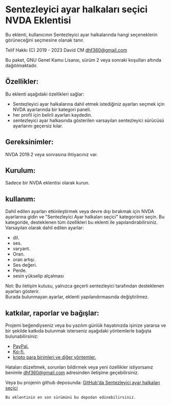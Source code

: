 # Sentezleyici ayar halkaları seçici NVDA Eklentisi #

Bu eklenti, kullanıcının Sentezleyici ayar halkalarında hangi seçeneklerin görüneceğini seçmesine olanak tanır.  

Telif Hakkı (C) 2019 - 2023 David CM <dhf360@gmail.com>  

Bu paket, GNU Genel Kamu Lisansı, sürüm 2 veya sonraki koşulları altında dağıtılmaktadır.  

## Özellikler:

  Bu eklenti aşağıdaki özellikleri sağlar:

* Sentezleyici ayar halkalarına dahil etmek istediğiniz ayarları seçmek için NVDA ayarlarında bir kategori paneli.
* her profil için belirli ayarları kaydedin.
* sentezleyici ayar halkasında gösterilen varsayılan sentezleyici sürücüsü ayarlarını geçersiz kılar.

## Gereksinimler:

  NVDA 2019.2 veya sonrasına ihtiyacınız var.

## Kurulum:

  Sadece bir NVDA eklentisi olarak kurun.

## kullanım:

  Dahil edilen ayarları etkinleştirmek veya devre dışı bırakmak için NVDA ayarlarına gidin ve "Sentezleyici Ayar halkaları seçici" kategorisini seçin. Bu kategoride, desteklenen tüm özellikleri bu eklenti ile yapılandırabilirsiniz.  
  Varsayılan olarak dahil edilen ayarlar:

* dil.
* ses.
* varyant.
* Oran.
* oran artışı.
* Ses değeri.
* Perde.
* sesin yükselip alçalması

Not: Bu iletişim kutusu, yalnızca geçerli sentezleyici tarafından desteklenen ayarları gösterir.  
Burada bulunmayan ayarlar, eklenti yapılandırmasında değiştirilmez.

## katkılar, raporlar ve bağışlar:

Projemi beğendiyseniz veya bu yazılım günlük hayatınızda işinize yararsa ve bir şekilde katkıda bulunmak isterseniz aşağıdaki yöntemlerle bağışta bulunabilirsiniz:

* [PayPal.](https://paypal.me/davicm)
* [Ko-fi.](https://ko-fi.com/davidacm)
* [kripto para birimleri ve diğer yöntemler.](https://davidacm.github.io/donations/)

Hataları düzeltmek, sorunları bildirmek veya yeni özellikler istiyorsanız benimle <dhf360@gmail.com> adresinden iletişime geçebilirsiniz.  

  Veya bu projenin github deposunda:
  [GitHub'da Sentezleyici ayar halkaları seçici](https://github.com/davidacm/synthRingSettingsSelector)

    Bu eklentinin en son sürümünü bu depodan edinebilirsiniz.
